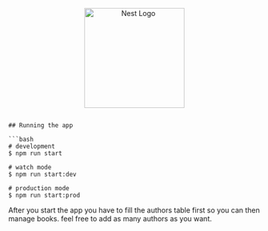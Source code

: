 <p align="center">
  <a href="http://nestjs.com/" target="blank"><img src="https://nestjs.com/img/logo-small.svg" width="200" alt="Nest Logo" /></a>
</p>


```

## Running the app

```bash
# development
$ npm run start

# watch mode
$ npm run start:dev

# production mode
$ npm run start:prod
```
After you start the app you have to fill the authors table first so you can then manage books. feel free to add as many authors as you want.
